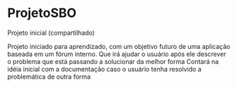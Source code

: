 # ProjetoSBO
Projeto inicial (compartilhado)

Projeto iniciado para aprendizado, com um objetivo futuro de uma aplicação baseada em um fórum interno.
Que irá ajudar o usuário após ele descrever o problema que está passando a solucionar da melhor forma
Contará na idéia inicial com a documentação caso o usuário tenha resolvido a problemática de outra forma

